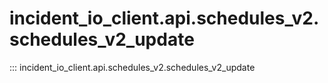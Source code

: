 # incident_io_client.api.schedules_v2.schedules_v2_update

::: incident_io_client.api.schedules_v2.schedules_v2_update
